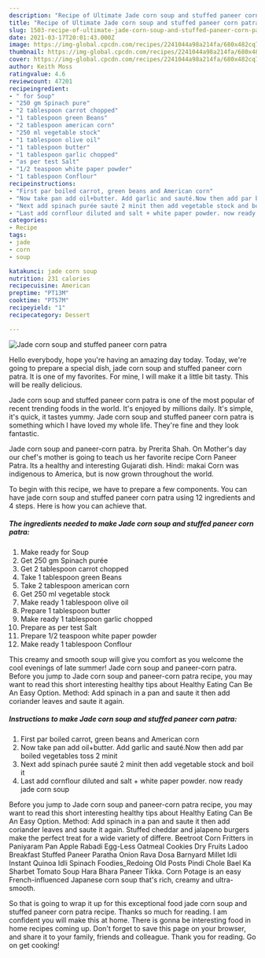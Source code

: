 ```yaml
---
description: "Recipe of Ultimate Jade corn soup and stuffed paneer corn patra"
title: "Recipe of Ultimate Jade corn soup and stuffed paneer corn patra"
slug: 1503-recipe-of-ultimate-jade-corn-soup-and-stuffed-paneer-corn-patra
date: 2021-03-17T20:01:43.000Z
image: https://img-global.cpcdn.com/recipes/2241044a98a214fa/680x482cq70/jade-corn-soup-and-stuffed-paneer-corn-patra-recipe-main-photo.jpg
thumbnail: https://img-global.cpcdn.com/recipes/2241044a98a214fa/680x482cq70/jade-corn-soup-and-stuffed-paneer-corn-patra-recipe-main-photo.jpg
cover: https://img-global.cpcdn.com/recipes/2241044a98a214fa/680x482cq70/jade-corn-soup-and-stuffed-paneer-corn-patra-recipe-main-photo.jpg
author: Keith Moss
ratingvalue: 4.6
reviewcount: 47201
recipeingredient:
- " for Soup"
- "250 gm Spinach pure"
- "2 tablespoon carrot chopped"
- "1 tablespoon green Beans"
- "2 tablespoon american corn"
- "250 ml vegetable stock"
- "1 tablespoon olive oil"
- "1 tablespoon butter"
- "1 tablespoon garlic chopped"
- "as per test Salt"
- "1/2 teaspoon white paper powder"
- "1 tablespoon Conflour"
recipeinstructions:
- "First par boiled carrot, green beans and American corn"
- "Now take pan add oil+butter. Add garlic and sauté.Now then add par boiled vegetables toss 2 minit"
- "Next add spinach purée sauté 2 minit then add vegetable stock and boil it"
- "Last add cornflour diluted and salt + white paper powder. now ready jade corn soup"
categories:
- Recipe
tags:
- jade
- corn
- soup

katakunci: jade corn soup 
nutrition: 231 calories
recipecuisine: American
preptime: "PT13M"
cooktime: "PT57M"
recipeyield: "1"
recipecategory: Dessert

---
```



![Jade corn soup and stuffed paneer corn patra](https://img-global.cpcdn.com/recipes/2241044a98a214fa/680x482cq70/jade-corn-soup-and-stuffed-paneer-corn-patra-recipe-main-photo.jpg)

Hello everybody, hope you're having an amazing day today. Today, we're going to prepare a special dish, jade corn soup and stuffed paneer corn patra. It is one of my favorites. For mine, I will make it a little bit tasty. This will be really delicious.

Jade corn soup and stuffed paneer corn patra is one of the most popular of recent trending foods in the world. It's enjoyed by millions daily. It's simple, it's quick, it tastes yummy. Jade corn soup and stuffed paneer corn patra is something which I have loved my whole life. They're fine and they look fantastic.

Jade corn soup and paneer-corn patra. by Prerita Shah. On Mother&#39;s day our chef&#39;s mother is going to teach us her favorite recipe Corn Paneer Patra. Its a healthy and interesting Gujarati dish. Hindi: makai Corn was indigenous to America, but is now grown throughout the world.


To begin with this recipe, we have to prepare a few components. You can have jade corn soup and stuffed paneer corn patra using 12 ingredients and 4 steps. Here is how you can achieve that.

<!--inarticleads1-->

##### The ingredients needed to make Jade corn soup and stuffed paneer corn patra:

1. Make ready  for Soup
1. Get 250 gm Spinach purée
1. Get 2 tablespoon carrot chopped
1. Take 1 tablespoon green Beans
1. Take 2 tablespoon american corn
1. Get 250 ml vegetable stock
1. Make ready 1 tablespoon olive oil
1. Prepare 1 tablespoon butter
1. Make ready 1 tablespoon garlic chopped
1. Prepare as per test Salt
1. Prepare 1/2 teaspoon white paper powder
1. Make ready 1 tablespoon Conflour


This creamy and smooth soup will give you comfort as you welcome the cool evenings of late summer! Jade corn soup and paneer-corn patra. Before you jump to Jade corn soup and paneer-corn patra recipe, you may want to read this short interesting healthy tips about Healthy Eating Can Be An Easy Option. Method: Add spinach in a pan and saute it then add coriander leaves and saute it again. 

<!--inarticleads2-->

##### Instructions to make Jade corn soup and stuffed paneer corn patra:

1. First par boiled carrot, green beans and American corn
1. Now take pan add oil+butter. Add garlic and sauté.Now then add par boiled vegetables toss 2 minit
1. Next add spinach purée sauté 2 minit then add vegetable stock and boil it
1. Last add cornflour diluted and salt + white paper powder. now ready jade corn soup


Before you jump to Jade corn soup and paneer-corn patra recipe, you may want to read this short interesting healthy tips about Healthy Eating Can Be An Easy Option. Method: Add spinach in a pan and saute it then add coriander leaves and saute it again. Stuffed cheddar and jalapeno burgers make the perfect treat for a wide variety of differe. Beetroot Corn Fritters in Paniyaram Pan Apple Rabadi Egg-Less Oatmeal Cookies Dry Fruits Ladoo Breakfast Stuffed Paneer Paratha Onion Rava Dosa Barnyard Millet Idli Instant Quinoa Idli Spinach Foodies_Redoing Old Posts Pindi Chole Bael Ka Sharbet Tomato Soup Hara Bhara Paneer Tikka. Corn Potage is an easy French-influenced Japanese corn soup that&#39;s rich, creamy and ultra-smooth. 

So that is going to wrap it up for this exceptional food jade corn soup and stuffed paneer corn patra recipe. Thanks so much for reading. I am confident you will make this at home. There is gonna be interesting food in home recipes coming up. Don't forget to save this page on your browser, and share it to your family, friends and colleague. Thank you for reading. Go on get cooking!
